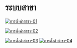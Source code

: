 # ระบบสาขา

[![การตั้งค่าสาขา-01](/images/การตั้งค่าสาขา-01.jpg)](/images/การตั้งค่าสาขา-01.jpg)

[![การตั้งค่าสาขา-02](/images/การตั้งค่าสาขา-02.jpg)](/images/การตั้งค่าสาขา-02.jpg)

[![การตั้งค่าสาขา-03](/images/การตั้งค่าสาขา-03.jpg)](/images/การตั้งค่าสาขา-03.jpg)
[![การตั้งค่าสาขา-04](/images/การตั้งค่าสาขา-04.jpg)](/images/การตั้งค่าสาขา-04.jpg)



